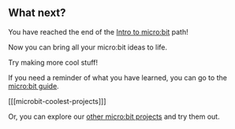 ## What next?

You have reached the end of the [Intro to micro:bit](https://projects.raspberrypi.org/en/pathways/microbit-intro) path!

Now you can bring all your micro:bit ideas to life. 

Try making more cool stuff! 

If you need a reminder of what you have learned, you can go to the [micro:bit guide](https://projects.raspberrypi.org/en/projects/getting-started-with-microbit).

[[[microbit-coolest-projects]]]

Or, you can explore our [other micro:bit projects](https://projects.raspberrypi.org/en/projects?hardware%5B%5D=microbit) and try them out.
